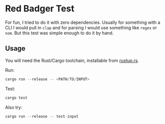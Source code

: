 # Red Badger Test

For fun, I tried to do it with zero dependencies. Usually for something with a CLI I would pull in `clap` and for parsing I would use something like `regex` or `nom`. But this test was simple enough to do it by hand.

## Usage

You will need the Rust/Cargo toolchain, installable from [rustup.rs](http://rustup.rs).

Run:

```rust
cargo run --release -- <PATH/TO/INPUT>
```

Test:

```rust
cargo test
```

Also try:
```rust
cargo run --release -- test-input
```
